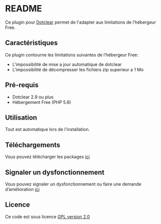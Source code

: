 # README #

Ce plugin pour [Dotclear](http://fr.dotclear.org/) permet de l'adapter aux limitations de l’hébergeur Free.

## Caractéristiques ##
Ce plugin contourne les limitations suivantes de l’hébergeur Free:

* L'impossibilité de mise a jour automatique de dotclear
* L'impossibilité de décompresser les fichiers zip superieur a 1 Mo

## Pré-requis ##
* Dotclear 2.9 ou plus
* Hébergement Free (PHP 5.6)

## Utilisation ##
Tout est automatique lors de l'installation.

## Téléchargements ##
Vous pouvez télécharger les packages [ici](https://github.com/Gvx-/dcFree/releases)

## Signaler un dysfonctionnement ##
Vous pouvez signaler un dysfonctionnement ou faire une demande d’amélioration [ici](https://github.com/Gvx-/dcFree/issues/new)

## Licence ##
Ce code est sous licence [GPL version 2.0](http://www.gnu.org/licenses/old-licenses/gpl-2.0.html)
